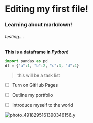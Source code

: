 # **Editing my first file!**

### Learning about markdown!

###### testing....

**This is a dataframe in _Python!_**

``` python 
import pandas as pd
df = {"a":1, "b":2, "c":3, "d":4}
````

> this will be a task list

- [ ] Turn on GitHub Pages
- [ ] Outline my portfolio
- [ ] Introduce myself to the world


![photo_4918295161390346156_y](https://github.com/user-attachments/assets/3cd6e021-11ec-4c90-8330-61b57ecacfe2)
